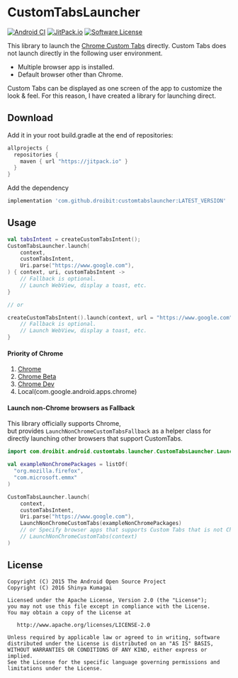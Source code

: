 # CustomTabsLauncher
[![Android CI](https://github.com/droibit/CustomTabsLauncher/workflows/Android%20CI/badge.svg)](https://github.com/droibit/CustomTabsLauncher/actions?query=workflow%3A%22Android+CI%22) [![JitPack.io](https://jitpack.io/v/droibit/customtabslauncher.svg)](https://jitpack.io/#droibit/customtabslauncher) [![Software License](https://img.shields.io/badge/license-Apache%202.0-brightgreen.svg)](https://github.com/droibit/prefbinding/blob/develop/LICENSE)

This library to launch the [Chrome Custom Tabs](https://developer.chrome.com/multidevice/android/customtabs) directly.
Custom Tabs does not launch directly in the following user environment.

* Multiple browser app is installed.
* Default browser other than Chrome.

Custom Tabs can be displayed as one screen of the app to customize the look & feel. For this reason, I have created a library for launching direct.

## Download

Add it in your root build.gradle at the end of repositories:

```groovy
allprojects {
  repositories {
    maven { url "https://jitpack.io" }
  }
}
```

Add the dependency

```groovy
implementation 'com.github.droibit:customtabslauncher:LATEST_VERSION'
```

## Usage

```kotlin
val tabsIntent = createCustomTabsIntent();
CustomTabsLauncher.launch(
    context,
    customTabsIntent,
    Uri.parse("https://www.google.com"),
) { context, uri, customTabsIntent ->
    // Fallback is optional.
    // Launch WebView, display a toast, etc. 
}

// or

createCustomTabsIntent().launch(context, url = "https://www.google.com") { context, url, customTabsIntent ->
    // Fallback is optional.
    // Launch WebView, display a toast, etc.
}
```

#### Priority of Chrome

1. [Chrome](https://play.google.com/store/apps/details?id=com.android.chrome)
2. [Chrome Beta](https://play.google.com/store/apps/details?id=com.chrome.beta)
3. [Chrome Dev](https://play.google.com/store/apps/details?id=com.chrome.dev)
4. Local(com.google.android.apps.chrome)

#### Launch non-Chrome browsers as Fallback

This library officially supports Chrome,   
but provides `LaunchNonChromeCustomTabsFallback` as a helper class for directly launching other browsers that support CustomTabs.

```kotlin
import com.droibit.android.customtabs.launcher.CustomTabsLauncher.LaunchNonChromeCustomTabs;

val exampleNonChromePackages = listOf(
  "org.mozilla.firefox",
  "com.microsoft.emmx"
)

CustomTabsLauncher.launch(
    context,
    customTabsIntent,
    Uri.parse("https://www.google.com"),
    LaunchNonChromeCustomTabs(exampleNonChromePackages)
    // or Specify browser apps that supports Custom Tabs that is not Chrome installed on a device.
    // LaunchNonChromeCustomTabs(context)
)
```

## License

    Copyright (C) 2015 The Android Open Source Project
    Copyright (C) 2016 Shinya Kumagai

    Licensed under the Apache License, Version 2.0 (the "License");
    you may not use this file except in compliance with the License.
    You may obtain a copy of the License at

       http://www.apache.org/licenses/LICENSE-2.0

    Unless required by applicable law or agreed to in writing, software
    distributed under the License is distributed on an "AS IS" BASIS,
    WITHOUT WARRANTIES OR CONDITIONS OF ANY KIND, either express or implied.
    See the License for the specific language governing permissions and
    limitations under the License.
